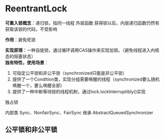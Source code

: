 # ReentrantLock

**可重入锁概念**：递归锁，指同一线程 外层函数 获得锁以后，内层递归函数仍然有获取该锁的代码，不受影响<br>

**作用**：避免死锁<br>

**实现原理**：一种自旋锁，通过循环调用CAS操作来实现加锁。（避免线程进入内核态的阻塞状态）<br>
**独有特性，使用场景**：
1. 可指定公平锁和非公平锁（synchronized只能是非公平锁）
2. 提供了一个Condition类，实现分组需要唤醒的线程（synchronized要么随机唤醒一个，要么唤醒全部）
3. 提供了一种中断等待锁的线程机制，通过lock.lockInterruptibly()实现

独占锁<br>

内部类 Sync、NonfairSync、FairSync 继承 AbstractQueuedSynchronizer<br>



公平锁和非公平锁
--------------
